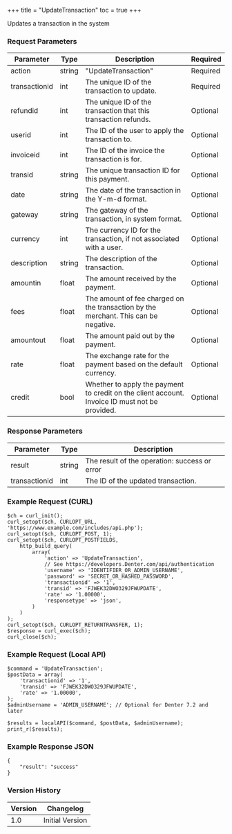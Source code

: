 +++
title = "UpdateTransaction"
toc = true
+++

Updates a transaction in the system

### Request Parameters

| Parameter | Type | Description | Required |
| --------- | ---- | ----------- | -------- |
| action | string | "UpdateTransaction" | Required |
| transactionid | int | The unique ID of the transaction to update. | Required |
| refundid | int | The unique ID of the transaction that this transaction refunds. | Optional |
| userid | int | The ID of the user to apply the transaction to. | Optional |
| invoiceid | int | The ID of the invoice the transaction is for. | Optional |
| transid | string | The unique transaction ID for this payment. | Optional |
| date | string | The date of the transaction in the Y-m-d format. | Optional |
| gateway | string | The gateway of the transaction, in system format. | Optional |
| currency | int | The currency ID for the transaction, if not associated with a user. | Optional |
| description | string | The description of the transaction. | Optional |
| amountin | float | The amount received by the payment. | Optional |
| fees | float | The amount of fee charged on the transaction by the merchant. This can be negative. | Optional |
| amountout | float | The amount paid out by the payment. | Optional |
| rate | float | The exchange rate for the payment based on the default currency. | Optional |
| credit | bool | Whether to apply the payment to credit on the client account. Invoice ID must not be provided. | Optional |

### Response Parameters

| Parameter | Type | Description |
| --------- | ---- | ----------- |
| result | string | The result of the operation: success or error |
| transactionid | int | The ID of the updated transaction. |


### Example Request (CURL)

```
$ch = curl_init();
curl_setopt($ch, CURLOPT_URL, 'https://www.example.com/includes/api.php');
curl_setopt($ch, CURLOPT_POST, 1);
curl_setopt($ch, CURLOPT_POSTFIELDS,
    http_build_query(
        array(
            'action' => 'UpdateTransaction',
            // See https://developers.Denter.com/api/authentication
            'username' => 'IDENTIFIER_OR_ADMIN_USERNAME',
            'password' => 'SECRET_OR_HASHED_PASSWORD',
            'transactionid' => '1',
            'transid' => 'FJWEK32DWO329JFWUPDATE',
            'rate' => '1.00000',
            'responsetype' => 'json',
        )
    )
);
curl_setopt($ch, CURLOPT_RETURNTRANSFER, 1);
$response = curl_exec($ch);
curl_close($ch);
```


### Example Request (Local API)

```
$command = 'UpdateTransaction';
$postData = array(
    'transactionid' => '1',
    'transid' => 'FJWEK32DWO329JFWUPDATE',
    'rate' => '1.00000',
);
$adminUsername = 'ADMIN_USERNAME'; // Optional for Denter 7.2 and later

$results = localAPI($command, $postData, $adminUsername);
print_r($results);
```


### Example Response JSON

```
{
    "result": "success"
}
```


### Version History

| Version | Changelog |
| ------- | --------- |
| 1.0 | Initial Version |
